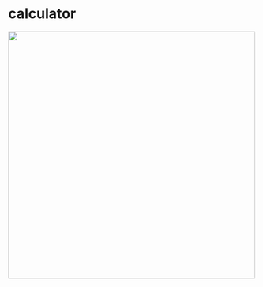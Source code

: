 # calculator

<img src="https://github.com/user-attachments/assets/f5617497-5605-46a2-a2da-cf80f7d5b32b" height="500">


